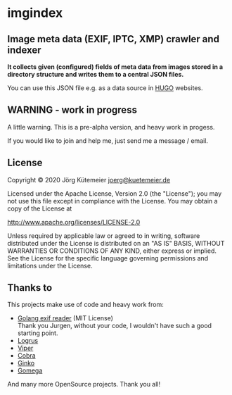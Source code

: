 # imgindex

## Image meta data (EXIF, IPTC, XMP) crawler and indexer

**It collects given (configured) fields of meta data from images stored in a directory structure and writes them to a central JSON files.**

You can use this JSON file e.g. as a data source in [HUGO](http://gohugo.io/) websites.

## WARNING - work in progress

A little warning. This is a pre-alpha version, and heavy work in progess.

If you would like to join and help me, just send me a message / email.

## License

Copyright © 2020 Jörg Kütemeier <joerg@kuetemeier.de>

Licensed under the Apache License, Version 2.0 (the "License");
you may not use this file except in compliance with the License.
You may obtain a copy of the License at

<http://www.apache.org/licenses/LICENSE-2.0>

Unless required by applicable law or agreed to in writing, software
distributed under the License is distributed on an "AS IS" BASIS,
WITHOUT WARRANTIES OR CONDITIONS OF ANY KIND, either express or implied.
See the License for the specific language governing permissions and
limitations under the License.

## Thanks to

This projects make use of code and heavy work from:

- [Golang exif reader](https://github.com/jurgen-kluft/Golem) (MIT License)\
Thank you Jurgen, without your code, I wouldn't have such a good starting point.
- [Logrus](https://github.com/sirupsen/logrus)
- [Viper](https://github.com/spf13/viper)
- [Cobra](https://github.com/spf13/cobra)
- [Ginko](https://github.com/onsi/ginkgo)
- [Gomega](https://github.com/onsi/gomega)

And many more OpenSource projects. Thank you all!

